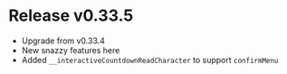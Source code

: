 # Release v0.33.5

- Upgrade from v0.33.4
- New snazzy features here
- Added `__interactiveCountdownReadCharacter` to support `confirmMenu`
